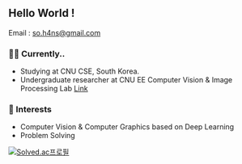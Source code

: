 ## Hello World !

Email : so.h4ns@gmail.com 

### 👨‍💻 Currently..

- Studying at CNU CSE, South Korea.
- Undergraduate researcher at CNU EE Computer Vision & Image Processing Lab [Link](https://sites.google.com/view/cnu-cvip)


### 🔎 Interests

- Computer Vision & Computer Graphics based on Deep Learning
- Problem Solving


[![Solved.ac프로필](http://mazassumnida.wtf/api/generate_badge?boj=blessmealways00)](https://solved.ac/blessmealways00)
